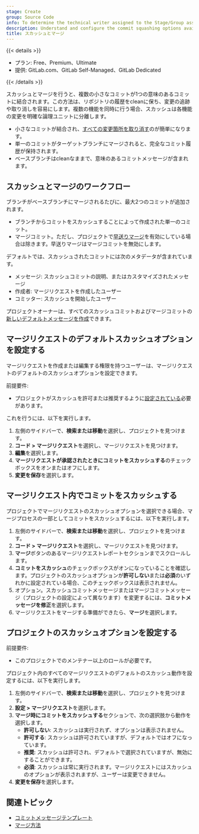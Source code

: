 ```yaml
---
stage: Create
group: Source Code
info: To determine the technical writer assigned to the Stage/Group associated with this page, see https://handbook.gitlab.com/handbook/product/ux/technical-writing/#assignments
description: Understand and configure the commit squashing options available in GitLab.
title: スカッシュとマージ
---
```


{{< details >}}

- プラン: Free、Premium、Ultimate
- 提供: GitLab.com、GitLab Self-Managed、GitLab Dedicated

{{< /details >}}

スカッシュとマージを行うと、複数の小さなコミットが1つの意味のあるコミットに結合されます。この方法は、リポジトリの履歴をcleanに保ち、変更の追跡や取り消しを容易にします。複数の機能を同時に行う場合、スカッシュは各機能の変更を明確な論理ユニットに分離します。

- 小さなコミットが結合され、[すべての変更箇所を取り消す](revert_changes.md)のが簡単になります。
- 単一のコミットがターゲットブランチにマージされると、完全なコミット履歴が保持されます。
- ベースブランチはcleanなままで、意味のあるコミットメッセージが含まれます。

## スカッシュとマージのワークフロー

ブランチがベースブランチにマージされるたびに、最大2つのコミットが追加されます。

- ブランチからコミットをスカッシュすることによって作成された単一のコミット。
- マージコミット。ただし、プロジェクトで[早送りマージ](methods/_index.md#fast-forward-merge)を有効にしている場合は除きます。早送りマージはマージコミットを無効にします。

デフォルトでは、スカッシュされたコミットには次のメタデータが含まれています。

- メッセージ: スカッシュコミットの説明、またはカスタマイズされたメッセージ
- 作成者: マージリクエストを作成したユーザー
- コミッター: スカッシュを開始したユーザー

プロジェクトオーナーは、すべてのスカッシュコミットおよびマージコミットの[新しいデフォルトメッセージを作成](commit_templates.md)できます。

## マージリクエストのデフォルトスカッシュオプションを設定する

マージリクエストを作成または編集する権限を持つユーザーは、マージリクエストのデフォルトのスカッシュオプションを設定できます。

前提要件:

- プロジェクトがスカッシュを許可または推奨するように[設定されている](#configure-squash-options-for-a-project)必要があります。

これを行うには、以下を実行します。

1. 左側のサイドバーで、**検索または移動**を選択し、プロジェクトを見つけます。
1. **コード > マージリクエスト**を選択し、マージリクエストを見つけます。
1. **編集**を選択します。
1. **マージリクエストが承認されたときにコミットをスカッシュする**のチェックボックスをオンまたはオフにします。
1. **変更を保存**を選択します。

## マージリクエスト内でコミットをスカッシュする

プロジェクトでマージリクエストのスカッシュオプションを選択できる場合、マージプロセスの一部としてコミットをスカッシュするには、以下を実行します。

1. 左側のサイドバーで、**検索または移動**を選択し、プロジェクトを見つけます。
1. **コード > マージリクエスト**を選択し、マージリクエストを見つけます。
1. **マージ**ボタンのあるマージリクエストレポートセクションまでスクロールします。
1. **コミットをスカッシュ**のチェックボックスがオンになっていることを確認します。プロジェクトのスカッシュオプションが**許可しない**または**必須**のいずれかに設定されている場合、このチェックボックスは表示されません。
1. オプション。スカッシュコミットメッセージまたはマージコミットメッセージ（プロジェクトの設定によって異なります）を変更するには、**コミットメッセージを修正**を選択します。
1. マージリクエストをマージする準備ができたら、**マージ**を選択します。

## プロジェクトのスカッシュオプションを設定する

前提要件:

- このプロジェクトでのメンテナー以上のロールが必要です。

プロジェクト内のすべてのマージリクエストのデフォルトのスカッシュ動作を設定するには、以下を実行します。

1. 左側のサイドバーで、**検索または移動**を選択し、プロジェクトを見つけます。
1. **設定 > マージリクエスト**を選択します。
1. **マージ時にコミットをスカッシュする**セクションで、次の選択肢から動作を選択します。
   - **許可しない**: スカッシュは実行されず、オプションは表示されません。
   - **許可する**: スカッシュは許可されていますが、デフォルトではオフになっています。
   - **推奨**: スカッシュは許可され、デフォルトで選択されていますが、無効にすることができます。
   - **必須**: スカッシュは常に実行されます。マージリクエストにはスカッシュのオプションが表示されますが、ユーザーは変更できません。
1. **変更を保存**を選択します。

## 関連トピック

- [コミットメッセージテンプレート](commit_templates.md)
- [マージ方法](methods/_index.md)
